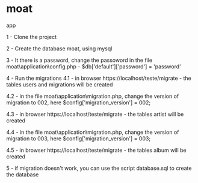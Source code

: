 # moat
app

1 - Clone the project

2 - Create the database moat, using mysql

3 - It there is a password, change the passoword in the file moat\application\config.php  - $db['default']['password'] = 'password'

4 - Run the migrations 
  4.1 - in browser https://localhost/teste/migrate - the tables users and migrations will be created  
  
  4.2 - in the file moat\application\migration.php, change the version of migration to 002, here $config['migration_version'] = 002;
  
  4.3 - in browser https://localhost/teste/migrate - the tables artist will be created  
  
  4.4 - in the file moat\application\migration.php, change the version of migration to 003, here $config['migration_version'] = 003;
  
  4.5 - in browser https://localhost/teste/migrate - the tables album will be created
  
5 - if migration doesn't work, you can use the script database.sql to create the database
